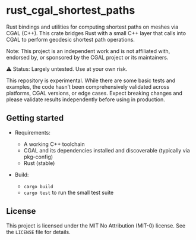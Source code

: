 # rust_cgal_shortest_paths

Rust bindings and utilities for computing shortest paths on meshes via CGAL (C++). This crate bridges Rust with a small C++ layer that calls into CGAL to perform geodesic shortest path operations.

Note: This project is an independent work and is not affiliated with, endorsed by, or sponsored by the CGAL project or its maintainers.

⚠️ Status: Largely untested. Use at your own risk.

This repository is experimental. While there are some basic tests and examples, the code hasn’t been comprehensively validated across platforms, CGAL versions, or edge cases. Expect breaking changes and please validate results independently before using in production.

## Getting started

- Requirements:
  - A working C++ toolchain
  - CGAL and its dependencies installed and discoverable (typically via pkg-config)
  - Rust (stable)

- Build:
  - `cargo build`
  - `cargo test` to run the small test suite

## License

This project is licensed under the MIT No Attribution (MIT-0) license. See the `LICENSE` file for details.
